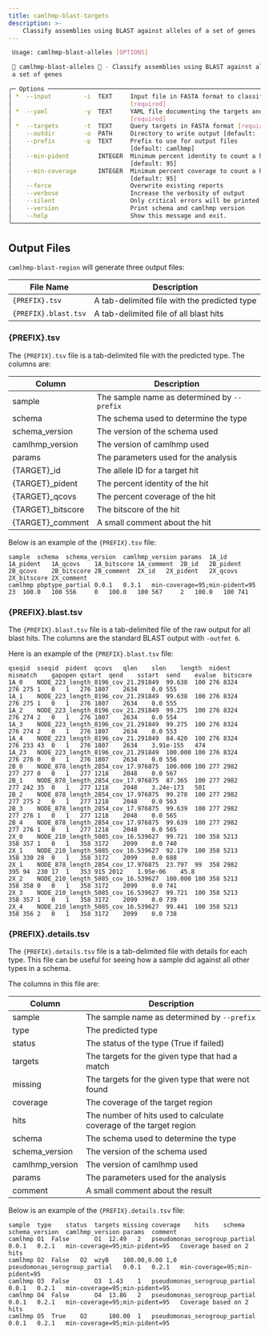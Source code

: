 ```yaml
---
title: camlhmp-blast-targets
description: >-
    Classify assemblies using BLAST against alleles of a set of genes
---
```



```bash
 Usage: camlhmp-blast-alleles [OPTIONS]

 🐪 camlhmp-blast-alleles 🐪 - Classify assemblies using BLAST against alleles of
 a set of genes

╭─ Options ──────────────────────────────────────────────────────────────────────╮
│ *  --input         -i  TEXT     Input file in FASTA format to classify         │
│                                 [required]                                     │
│ *  --yaml          -y  TEXT     YAML file documenting the targets and types    │
│                                 [required]                                     │
│ *  --targets       -t  TEXT     Query targets in FASTA format [required]       │
│    --outdir        -o  PATH     Directory to write output [default: ./]        │
│    --prefix        -p  TEXT     Prefix to use for output files                 │
│                                 [default: camlhmp]                             │
│    --min-pident        INTEGER  Minimum percent identity to count a hit        │
│                                 [default: 95]                                  │
│    --min-coverage      INTEGER  Minimum percent coverage to count a hit        │
│                                 [default: 95]                                  │
│    --force                      Overwrite existing reports                     │
│    --verbose                    Increase the verbosity of output               │
│    --silent                     Only critical errors will be printed           │
│    --version                    Print schema and camlhmp version               │
│    --help                       Show this message and exit.                    │
╰────────────────────────────────────────────────────────────────────────────────╯
```

## Output Files

`camlhmp-blast-region` will generate three output files:

| File Name              | Description                                     |
|------------------------|-------------------------------------------------|
| `{PREFIX}.tsv`         | A tab-delimited file with the predicted type    |
| `{PREFIX}.blast.tsv`   | A tab-delimited file of all blast hits          |

### {PREFIX}.tsv

The `{PREFIX}.tsv` file is a tab-delimited file with the predicted type. The columns are:

| Column            | Description                                                        |
|-------------------|--------------------------------------------------------------------|
| sample            | The sample name as determined by `--prefix`                        |
| schema            | The schema used to determine the type                              |
| schema_version    | The version of the schema used                                     |
| camlhmp_version   | The version of camlhmp used                                        |
| params            | The parameters used for the analysis                               |
| {TARGET}_id       | The allele ID for a target hit                                     |
| {TARGET}_pident   | The percent identity of the hit                                    |
| {TARGET}_qcovs    | The percent coverage of the hit                                    |
| {TARGET}_bitscore | The bitscore of the hit                                            |
| {TARGET}_comment  | A small comment about the hit                                      |

Below is an example of the `{PREFIX}.tsv` file:

```tsv
sample	schema	schema_version	camlhmp_version	params	1A_id	1A_pident	1A_qcovs	1A_bitscore	1A_comment	2B_id	2B_pident	2B_qcovs	2B_bitscore	2B_comment	2X_id	2X_pident	2X_qcovs	2X_bitscore	2X_comment
camlhmp	pbptype_partial	0.0.1	0.3.1	min-coverage=95;min-pident=95	23	100.0	100	556		0	100.0	100	567		2	100.0	100	741	
```

### {PREFIX}.blast.tsv

The `{PREFIX}.blast.tsv` file is a tab-delimited file of the raw output for all blast hits.
The columns are the standard BLAST output with `-outfmt 6`.

Here is an example of the `{PREFIX}.blast.tsv` file:

```tsv
qseqid	sseqid	pident	qcovs	qlen	slen	length	nident	mismatch	gapopen	qstart	qend	sstart	send	evalue	bitscore
1A_0	NODE_223_length_8196_cov_21.291849	99.638	100	276	8324	276	275	1	0	1	276	1807	2634	0.0	555
1A_1	NODE_223_length_8196_cov_21.291849	99.638	100	276	8324	276	275	1	0	1	276	1807	2634	0.0	555
1A_2	NODE_223_length_8196_cov_21.291849	99.275	100	276	8324	276	274	2	0	1	276	1807	2634	0.0	554
1A_3	NODE_223_length_8196_cov_21.291849	99.275	100	276	8324	276	274	2	0	1	276	1807	2634	0.0	553
1A_4	NODE_223_length_8196_cov_21.291849	84.420	100	276	8324	276	233	43	0	1	276	1807	2634	3.91e-155	474
1A_23	NODE_223_length_8196_cov_21.291849	100.000	100	276	8324	276	276	0	0	1	276	1807	2634	0.0	556
2B_0	NODE_878_length_2854_cov_17.976875	100.000	100	277	2982	277	277	0	0	1	277	1218	2048	0.0	567
2B_1	NODE_878_length_2854_cov_17.976875	87.365	100	277	2982	277	242	35	0	1	277	1218	2048	3.24e-173	501
2B_2	NODE_878_length_2854_cov_17.976875	99.278	100	277	2982	277	275	2	0	1	277	1218	2048	0.0	563
2B_3	NODE_878_length_2854_cov_17.976875	99.639	100	277	2982	277	276	1	0	1	277	1218	2048	0.0	565
2B_4	NODE_878_length_2854_cov_17.976875	99.639	100	277	2982	277	276	1	0	1	277	1218	2048	0.0	565
2X_0	NODE_210_length_5085_cov_16.539627	99.721	100	358	5213	358	357	1	0	1	358	3172	2099	0.0	740
2X_1	NODE_210_length_5085_cov_16.539627	92.179	100	358	5213	358	330	28	0	1	358	3172	2099	0.0	688
2X_1	NODE_878_length_2854_cov_17.976875	23.797	99	358	2982	395	94	230	17	1	353	915	2012	1.95e-06	45.8
2X_2	NODE_210_length_5085_cov_16.539627	100.000	100	358	5213	358	358	0	0	1	358	3172	2099	0.0	741
2X_3	NODE_210_length_5085_cov_16.539627	99.721	100	358	5213	358	357	1	0	1	358	3172	2099	0.0	739
2X_4	NODE_210_length_5085_cov_16.539627	99.441	100	358	5213	358	356	2	0	1	358	3172	2099	0.0	738
```

### {PREFIX}.details.tsv

The `{PREFIX}.details.tsv` file is a tab-delimited file with details for each type. This file
can be useful for seeing how a sample did against all other types in a schema.

The columns in this file are:

| Column          | Description                                                        |
|-----------------|--------------------------------------------------------------------|
| sample          | The sample name as determined by `--prefix`                        |
| type            | The predicted type                                                 |
| status          | The status of the type (True if failed)                            |
| targets         | The targets for the given type that had a match                    |
| missing         | The targets for the given type that were not found                 |
| coverage        | The coverage of the target region                                  |
| hits            | The number of hits used to calculate coverage of the target region |
| schema          | The schema used to determine the type                              |
| schema_version  | The version of the schema used                                     |
| camlhmp_version | The version of camlhmp used                                        |
| params          | The parameters used for the analysis                               |
| comment         | A small comment about the result                                   |

Below is an example of the `{PREFIX}.details.tsv` file:

```tsv
sample	type	status	targets	missing	coverage	hits	schema	schema_version	camlhmp_version	params	comment
camlhmp	O1	False		O1	12.49	2	pseudomonas_serogroup_partial	0.0.1	0.2.1	min-coverage=95;min-pident=95	Coverage based on 2 hits
camlhmp	O2	False	O2	wzyB	100.00,0.00	1,0	pseudomonas_serogroup_partial	0.0.1	0.2.1	min-coverage=95;min-pident=95	
camlhmp	O3	False		O3	1.43	1	pseudomonas_serogroup_partial	0.0.1	0.2.1	min-coverage=95;min-pident=95	
camlhmp	O4	False		O4	13.86	2	pseudomonas_serogroup_partial	0.0.1	0.2.1	min-coverage=95;min-pident=95	Coverage based on 2 hits
camlhmp	O5	True	O2		100.00	1	pseudomonas_serogroup_partial	0.0.1	0.2.1	min-coverage=95;min-pident=95	
```
